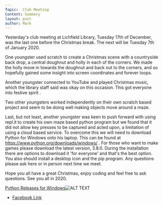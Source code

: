```yaml
---
Topic:  Club Meeting
Content: Summary
layout: post
author: Mark
---
```

Yesterday's club meeting at Lichfield Library, Tuesday 17th of December, was the last one before the Christmas break. The next will be Tuesday 7th of January 2020.

One youngster used scratch to create a Christmas scene with a countryside back drop, a central doughnut and holly in each of the corners. We made the holly move in towards the doughnut and back out to the corners, and so hopefully gained some insight into screen coordinates and forever loops.

Another youngster connected to YouTube and played Christmas music, which the library staff said was okay on this occasion. This got everyone into festive spirit .

Two other youngsters worked independently on their own scratch based project and seem to be doing well making objects move around a maze.

Last, but not least, another youngster was keen to push forward with using repl.it to create his own maze based python program but we found that it did not allow key presses to be captured and acted upon, a limitation of using a cloud based service. To overcome this we will need to download Python for Windows onto his laptop. This can be found at https://www.python.org/downloads/windows/ .
For those who want to make games please download the latest version, 3.8.0. During the installation there are options to download it 'for everyone' and that's the best option. You also should install a desktop icon and the pip program. Any questions please ask here or in person next time we meet.

Hope you all have a great Christmas, enjoy coding and feel free to ask questions. See you all in 2020.

[Python Releases for Windows](https://l.facebook.com/l.php?u=https%3A%2F%2Fwww.python.org%2Fdownloads%2Fwindows%2F&h=AT2SQdVZPuiX9R9my0FNTRezv0nhtaUZbKoh7FBeo_UtaiNJ1wW-2dn7BpMwLR3OrKZV82W_VJgkTvXyGU-Ayr43SrdkMsSfMOpaHmTjuici5Mqhdxy-4xrjLqtaB5aA&s=1)![ALT TEXT](https://external.fbhx6-1.fna.fbcdn.net/emg1/v/t13/17832389882323649001?url=https%3A%2F%2Fwww.python.org%2Fstatic%2Fopengraph-icon-200x200.png&fb_obo=1&utld=python.org&stp=c0.5000x0.5000f_dst-emg0_p200x200_q75&ccb=13-1&oh=06_AbF59fQPHMxZORc8-oN5cvE9azj31Ls_a194iyRJGaZXmA&oe=65285668&_nc_sid=e609ca)

* [Facebook Link](https://www.facebook.com/1481985248595237/posts/2445603555566730/)


